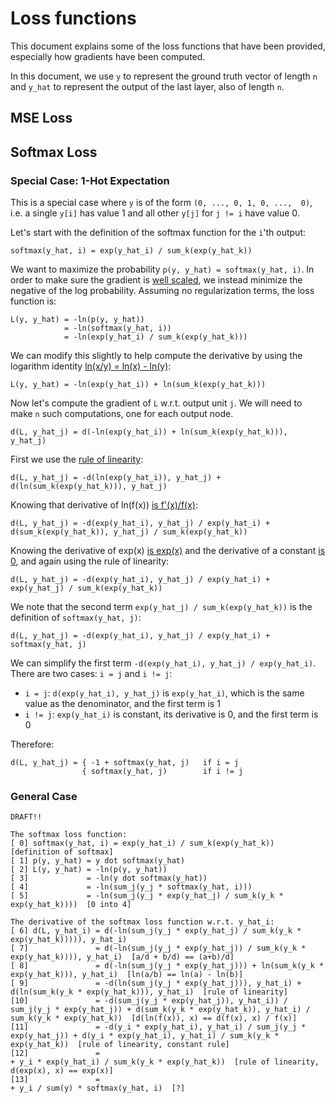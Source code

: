 # Loss functions

This document explains some of the loss functions that have been provided,
especially how gradients have been computed.

In this document, we use `y` to represent the ground truth vector of length `n`
and `y_hat` to represent the output of the last layer, also of length `n`.

## MSE Loss

## Softmax Loss

### Special Case: 1-Hot Expectation

This is a special case where `y` is of the form `(0, ..., 0, 1, 0, ...,  0)`, i.e.
a single `y[i]` has value 1 and all other `y[j]` for `j != i` have value 0.

Let's start with the definition of the softmax function for the `i`'th output:

```
softmax(y_hat, i) = exp(y_hat_i) / sum_k(exp(y_hat_k))
```

We want to maximize the probability `p(y, y_hat) = softmax(y_hat, i)`.
In order to make sure the gradient is [well scaled](https://stats.stackexchange.com/questions/174481/why-to-optimize-max-log-probability-instead-of-probability),
we instead minimize the negative of the log probability.
Assuming no regularization terms, the loss function is:

```
L(y, y_hat) = -ln(p(y, y_hat))
            = -ln(softmax(y_hat, i))
            = -ln(exp(y_hat_i) / sum_k(exp(y_hat_k)))
```

We can modify this slightly to help compute the derivative by using the logarithm identity [ln(x/y) = ln(x) - ln(y)](https://en.wikipedia.org/wiki/List_of_logarithmic_identities#Using_simpler_operations):

```
L(y, y_hat) = -ln(exp(y_hat_i)) + ln(sum_k(exp(y_hat_k)))
```

Now let's compute the gradient of `L` w.r.t. output unit `j`.  We will need to make `n` such computations,
one for each output node.

```
d(L, y_hat_j) = d(-ln(exp(y_hat_i)) + ln(sum_k(exp(y_hat_k))), y_hat_j)
```

First we use the [rule of linearity](https://en.wikipedia.org/wiki/Linearity_of_differentiation):

```
d(L, y_hat_j) = -d(ln(exp(y_hat_i)), y_hat_j) + d(ln(sum_k(exp(y_hat_k))), y_hat_j)
```

Knowing that derivative of ln(f(x)) [is f'(x)/f(x)](https://en.wikipedia.org/wiki/Logarithm#Derivative_and_antiderivative):

```
d(L, y_hat_j) = -d(exp(y_hat_i), y_hat_j) / exp(y_hat_i) + d(sum_k(exp(y_hat_k)), y_hat_j) / sum_k(exp(y_hat_k))
```

Knowing the derivative of exp(x) [is exp(x)](https://en.wikipedia.org/wiki/Derivative#Rules_for_basic_functions) and
the derivative of a constant [is 0](https://en.wikipedia.org/wiki/Derivative#Rules_for_combined_functions),
and again using the rule of linearity:

```
d(L, y_hat_j) = -d(exp(y_hat_i), y_hat_j) / exp(y_hat_i) + exp(y_hat_j) / sum_k(exp(y_hat_k))
```

We note that the second term `exp(y_hat_j) / sum_k(exp(y_hat_k))` is the definition of `softmax(y_hat, j)`:

```
d(L, y_hat_j) = -d(exp(y_hat_i), y_hat_j) / exp(y_hat_i) + softmax(y_hat, j)
```

We can simplify the first term `-d(exp(y_hat_i), y_hat_j) / exp(y_hat_i)`.  There are two cases: `i = j` and `i != j`:
- `i = j`: `d(exp(y_hat_i), y_hat_j)` is `exp(y_hat_i)`, which is the same value as the denominator, and the first term is 1
- `i != j`: `exp(y_hat_i)` is constant, its derivative is 0, and the first term is 0

Therefore:

```
d(L, y_hat_j) = { -1 + softmax(y_hat, j)   if i = j
                { softmax(y_hat, j)        if i != j
```

### General Case

```
DRAFT!!

The softmax loss function:
[ 0] softmax(y_hat, i) = exp(y_hat_i) / sum_k(exp(y_hat_k))  [definition of softmax]
[ 1] p(y, y_hat) = y dot softmax(y_hat)
[ 2] L(y, y_hat) = -ln(p(y, y_hat))
[ 3]             = -ln(y dot softmax(y_hat))
[ 4]             = -ln(sum_j(y_j * softmax(y_hat, i)))
[ 5]             = -ln(sum_j(y_j * exp(y_hat_j) / sum_k(y_k * exp(y_hat_k))))  [0 into 4]

The derivative of the softmax loss function w.r.t. y_hat_i:
[ 6] d(L, y_hat_i) = d(-ln(sum_j(y_j * exp(y_hat_j) / sum_k(y_k * exp(y_hat_k))))), y_hat_i)
[ 7]               = d(-ln(sum_j(y_j * exp(y_hat_j)) / sum_k(y_k * exp(y_hat_k)))), y_hat_i)  [a/d + b/d) == (a+b)/d]
[ 8]               = d(-ln(sum_j(y_j * exp(y_hat_j))) + ln(sum_k(y_k * exp(y_hat_k))), y_hat_i)  [ln(a/b) == ln(a) - ln(b)]
[ 9]               = -d(ln(sum_j(y_j * exp(y_hat_j))), y_hat_i) + d(ln(sum_k(y_k * exp(y_hat_k))), y_hat_i)  [rule of linearity]
[10]               = -d(sum_j(y_j * exp(y_hat_j)), y_hat_i)) / sum_j(y_j * exp(y_hat_j)) + d(sum_k(y_k * exp(y_hat_k)), y_hat_i) / sum_k(y_k * exp(y_hat_k))  [d(ln(f(x)), x) == d(f(x), x) / f(x)]
[11]               = -d(y_i * exp(y_hat_i), y_hat_i) / sum_j(y_j * exp(y_hat_j)) + d(y_i * exp(y_hat_i), y_hat_i) / sum_k(y_k * exp(y_hat_k))  [rule of linearity, constant rule]
[12]               =                                                             + y_i * exp(y_hat_i) / sum_k(y_k * exp(y_hat_k))  [rule of linearity, d(exp(x), x) == exp(x)]
[13]               =                                                             + y_i / sum(y) * softmax(y_hat, i)  [?]
```
